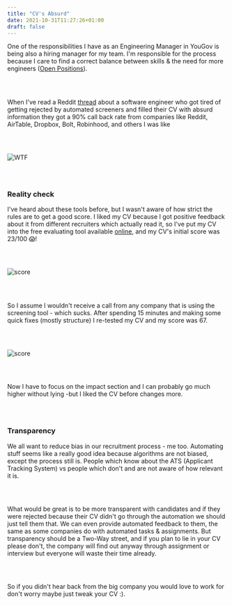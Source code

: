 ```yaml
---
title: "CV's Absurd"
date: 2021-10-31T11:27:26+01:00
draft: false
---
```

One of the responsibilities I have as an Engineering Manager in YouGov is being also a hiring manager for my team. I'm responsible for the process because I care to find a correct balance between skills & the need for more engineers ([Open Positions](https://jobs.yougov.com)).
### &nbsp;
When I've read a Reddit [thread](https://www.reddit.com/r/recruitinghell/comments/qhg5jo/this_resume_got_me_an_interview/) about a software engineer who got tired of getting rejected by automated screeners and filled their CV with absurd information they got a 90% call back rate from companies like Reddit, AirTable, Dropbox, Bolt, Robinhood, and others I was like
### &nbsp;
![WTF](https://i.giphy.com/media/J34ARJKZmxZACE7DvJ/giphy.webp)
### &nbsp;
### Reality check
I've heard about these tools before, but I wasn't aware of how strict the rules are to get a good score.
I liked my CV because I got positive feedback about it from different recruiters which actually read it, so I've put my CV into the free evaluating tool available [online](https://resumeworded.com/), and my CV's initial score was 23/100 😱!
### &nbsp;
![score](https://www.rogowski.page/images/Screenshot%202021-10-31%20at%2010.43.48.png)
### &nbsp;
So I assume I wouldn't receive a call from any company that is using the screening tool - which sucks. After spending 15 minutes and making some quick fixes (mostly structure) I re-tested my CV and my score was 67.
### &nbsp;
![score](https://www.rogowski.page/images/Screenshot%202021-10-31%20at%2011.03.13.png)
### &nbsp;
Now I have to focus on the impact section and I can probably go much higher without lying -but I liked the CV before changes more.
### &nbsp;
### Transparency
We all want to reduce bias in our recruitment process - me too.
Automating stuff seems like a really good idea because algorithms are not biased, except the process still is. People which know about the ATS (Applicant Tracking System) vs people which don't and are not aware of how relevant it is.
### &nbsp;
What would be great is to be more transparent with candidates and if they were rejected because their CV didn't go through the automation we should just tell them that. We can even provide automated feedback to them, the same as some companies do with automated tasks & assignments. But transparency should be a Two-Way street, and if you plan to lie in your CV please don't, the company will find out anyway through assignment or interview but everyone will waste their time already.
### &nbsp;
So if you didn't hear back from the big company you would love to work for don't worry maybe just tweak your CV :).
